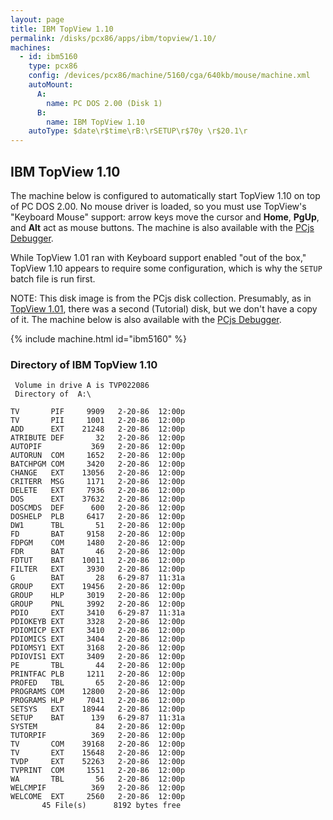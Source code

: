 ```yaml
---
layout: page
title: IBM TopView 1.10
permalink: /disks/pcx86/apps/ibm/topview/1.10/
machines:
  - id: ibm5160
    type: pcx86
    config: /devices/pcx86/machine/5160/cga/640kb/mouse/machine.xml
    autoMount:
      A:
        name: PC DOS 2.00 (Disk 1)
      B:
        name: IBM TopView 1.10
    autoType: $date\r$time\rB:\rSETUP\r$70y \r$20.1\r
---
```


IBM TopView 1.10
----------------

The machine below is configured to automatically start TopView 1.10 on top of PC DOS 2.00.  No mouse driver is loaded,
so you must use TopView's "Keyboard Mouse" support: arrow keys move the cursor and **Home**, **PgUp**, and **Alt**
act as mouse buttons.  The machine is also available with the [PCjs Debugger](debugger/).

While TopView 1.01 ran with Keyboard support enabled "out of the box," TopView 1.10 appears to require some configuration,
which is why the `SETUP` batch file is run first.

NOTE: This disk image is from the PCjs disk collection.  Presumably, as in [TopView 1.01](../1.01/), there was a
second (Tutorial) disk, but we don't have a copy of it.  The machine below is also available with the [PCjs Debugger](debugger/).

{% include machine.html id="ibm5160" %}

### Directory of IBM TopView 1.10

	 Volume in drive A is TVP022086  
	 Directory of  A:\
	
	TV       PIF     9909   2-20-86  12:00p
	TV       PII     1001   2-20-86  12:00p
	ADD      EXT    21248   2-20-86  12:00p
	ATRIBUTE DEF       32   2-20-86  12:00p
	AUTOPIF           369   2-20-86  12:00p
	AUTORUN  COM     1652   2-20-86  12:00p
	BATCHPGM COM     3420   2-20-86  12:00p
	CHANGE   EXT    13056   2-20-86  12:00p
	CRITERR  MSG     1171   2-20-86  12:00p
	DELETE   EXT     7936   2-20-86  12:00p
	DOS      EXT    37632   2-20-86  12:00p
	DOSCMDS  DEF      600   2-20-86  12:00p
	DOSHELP  PLB     6417   2-20-86  12:00p
	DW1      TBL       51   2-20-86  12:00p
	FD       BAT     9158   2-20-86  12:00p
	FDPGM    COM     1480   2-20-86  12:00p
	FDR      BAT       46   2-20-86  12:00p
	FDTUT    BAT    10011   2-20-86  12:00p
	FILTER   EXT     3930   2-20-86  12:00p
	G        BAT       28   6-29-87  11:31a
	GROUP    EXT    19456   2-20-86  12:00p
	GROUP    HLP     3019   2-20-86  12:00p
	GROUP    PNL     3992   2-20-86  12:00p
	PDIO     EXT     3410   6-29-87  11:31a
	PDIOKEYB EXT     3328   2-20-86  12:00p
	PDIOMICP EXT     3410   2-20-86  12:00p
	PDIOMICS EXT     3404   2-20-86  12:00p
	PDIOMSY1 EXT     3168   2-20-86  12:00p
	PDIOVIS1 EXT     3409   2-20-86  12:00p
	PE       TBL       44   2-20-86  12:00p
	PRINTFAC PLB     1211   2-20-86  12:00p
	PROFED   TBL       65   2-20-86  12:00p
	PROGRAMS COM    12800   2-20-86  12:00p
	PROGRAMS HLP     7041   2-20-86  12:00p
	SETSYS   EXT    18944   2-20-86  12:00p
	SETUP    BAT      139   6-29-87  11:31a
	SYSTEM             84   2-20-86  12:00p
	TUTORPIF          369   2-20-86  12:00p
	TV       COM    39168   2-20-86  12:00p
	TV       EXT    15648   2-20-86  12:00p
	TVDP     EXT    52263   2-20-86  12:00p
	TVPRINT  COM     1551   2-20-86  12:00p
	WA       TBL       56   2-20-86  12:00p
	WELCMPIF          369   2-20-86  12:00p
	WELCOME  EXT     2560   2-20-86  12:00p
	       45 File(s)      8192 bytes free
